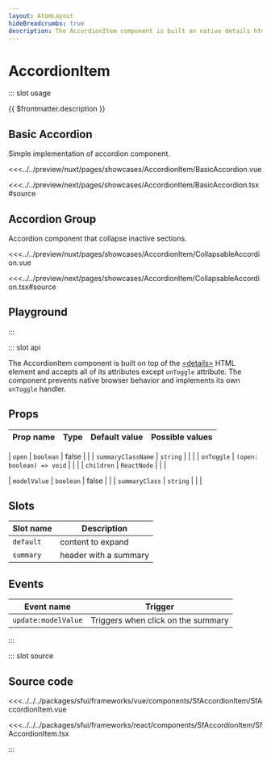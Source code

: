 ```yaml
---
layout: AtomLayout
hideBreadcrumbs: true
description: The AccordionItem component is built on native details html element. Click on a header expands the content below.
---
```


# AccordionItem

::: slot usage

{{ $frontmatter.description }}

## Basic Accordion

Simple implementation of accordion component.

<Showcase showcase-name="AccordionItem/BasicAccordion" style="min-height:400px">

<!-- vue -->
<<<../../preview/nuxt/pages/showcases/AccordionItem/BasicAccordion.vue
<!-- end vue -->
<!-- react -->
<<<../../preview/next/pages/showcases/AccordionItem/BasicAccordion.tsx#source
<!-- end react -->

</Showcase>

## Accordion Group

Accordion component that collapse inactive sections.

<Showcase showcase-name="AccordionItem/CollapsableAccordion" style="min-height:400px">

<!-- vue -->
<<<../../preview/nuxt/pages/showcases/AccordionItem/CollapsableAccordion.vue
<!-- end vue -->
<!-- react -->
<<<../../preview/next/pages/showcases/AccordionItem/CollapsableAccordion.tsx#source
<!-- end react -->

</Showcase>

## Playground

<Generate />

:::

::: slot api

The AccordionItem component is built on top of the [\<details>](https://developer.mozilla.org/en-US/docs/Web/HTML/Element/details) HTML element and accepts all of its attributes except `onToggle` attribute. The component prevents native browser behavior and implements its own `onToggle` handler.

## Props

| Prop name         | Type                      | Default value | Possible values |
| ----------------- | ------------------------- | ------------- | --------------- |
<!-- react -->
| `open`              | `boolean`                 | false         |                 |
| `summaryClassName`  | `string`                  |               |                 |
| `onToggle`          | `(open: boolean) => void` |               |                 |
| `children`          | `ReactNode`               |               |                 |
<!-- end react -->
<!-- vue -->
| `modelValue`        | `boolean`                 | false         |                 |
| `summaryClass`      | `string`                  |               |                 |
<!-- end vue -->

<!-- vue -->
## Slots

| Slot name | Description           |
| --------- | --------------------- |
| `default`   | content to expand     |
| `summary`   | header with a summary |

## Events

| Event name            | Trigger                            |
| --------------------- | ---------------------------------- |
| `update:modelValue`     | Triggers when click on the summary |
<!-- end vue -->

:::

::: slot source

## Source code

<!-- vue -->
<<<../../../packages/sfui/frameworks/vue/components/SfAccordionItem/SfAccordionItem.vue
<!-- end vue -->
<!-- react -->
<<<../../../packages/sfui/frameworks/react/components/SfAccordionItem/SfAccordionItem.tsx
<!-- end react -->

:::
